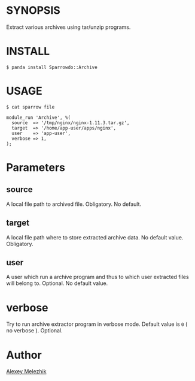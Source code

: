 # SYNOPSIS

Extract various archives using tar/unzip programs.

# INSTALL

    $ panda install Sparrowdo::Archive

# USAGE

    $ cat sparrow file

    module_run 'Archive', %(
      source  => '/tmp/nginx/nginx-1.11.3.tar.gz',
      target  => '/home/app-user/apps/nginx',
      user    => 'app-user',
      verbose => 1,
    );
    

# Parameters

## source

A local file path to archived file. Obligatory. No default.

## target

A local file path where to store extracted archive data. No default value. Obligatory.
  
## user

A user which run a archive program and thus to which user extracted files will belong to. 
Optional. No default value.

# verbose

Try to run archive extractor program in verbose mode. Default value is `0` ( no verbose ). Optional.

# Author

[Alexey Melezhik](melezhik@gmail.com)
